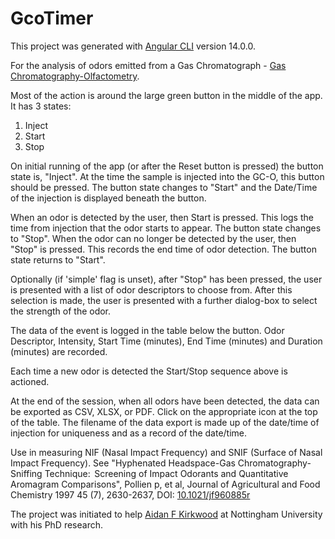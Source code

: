 # GcoTimer

This project was generated with [Angular CLI](https://github.com/angular/angular-cli) version 14.0.0.

For the analysis of odors emitted from a Gas Chromatograph - [Gas Chromatography-Olfactometry](https://en.wikipedia.org/wiki/Gas_chromatography-olfactometry).

Most of the action is around the large green button in the middle of the app.  It has 3 states:
1. Inject
2. Start
3. Stop

On initial running of the app (or after the Reset button is pressed) the button state is, "Inject".
At the time the sample is injected into the GC-O, this button should be pressed. The button state changes to "Start" and the Date/Time of the injection is displayed beneath the button.

When an odor is detected by the user, then Start is pressed.  This logs the time from injection that the odor starts to appear.  The button state changes to "Stop".
When the odor can no longer be detected by the user, then "Stop" is pressed.  This records the end time of odor detection.  The button state returns to "Start".

Optionally (if 'simple' flag is unset), after "Stop" has been pressed, the user is presented with a list of odor descriptors to choose from. After this selection is made, the user is presented with a further dialog-box to select the strength of the odor.

The data of the event is logged in the table below the button.  Odor Descriptor, Intensity, Start Time (minutes), End Time (minutes) and Duration (minutes) are recorded.

Each time a new odor is detected the Start/Stop sequence above is actioned.

At the end of the session, when all odors have been detected, the data can be exported as CSV, XLSX, or PDF. Click on the appropriate icon at the top of the table.
The filename of the data export is made up of the date/time of injection for uniqueness and as a record of the date/time.

Use in measuring NIF (Nasal Impact Frequency) and SNIF (Surface of Nasal Impact Frequency). See "Hyphenated Headspace-Gas Chromatography-Sniffing Technique:  Screening of Impact Odorants and Quantitative Aromagram Comparisons", Pollien p, et al, Journal of Agricultural and Food Chemistry 1997 45 (7), 2630-2637, DOI: [10.1021/jf960885r](https://sci-hub.st/10.1021/jf960885r)

The project was initiated to help [Aidan F Kirkwood](https://twitter.com/aidanolide) at Nottingham University with his PhD research.